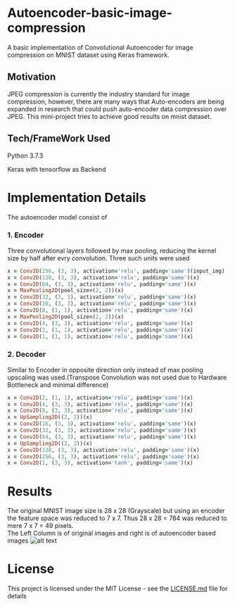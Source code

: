 # Autoencoder-basic-image-compression

A basic implementation of Convolutional Autoencoder for image compression on MNIST dataset using Keras framework.

## Motivation

JPEG compression is currently the industry standard for image compression, however, there are many ways that Auto-encoders are being expanded in research that could push auto-encoder data compression over JPEG. This mini-project tries to achieve good results on mnist dataset.

## Tech/FrameWork Used

Python 3.7.3

Keras with tensorflow as Backend

# Implementation Details

The autoencoder model consist of 

### 1. Encoder
Three convolutional layers followed by max pooling, reducing the kernel size by half after evry convolution. Three such units were used
```ruby
x = Conv2D(256, (3, 3), activation='relu', padding='same')(input_img)
x = Conv2D(128, (3, 3), activation='relu', padding='same')(x)
x = Conv2D(64, (3, 3), activation='relu', padding='same')(x)
x = MaxPooling2D(pool_size=(2, 2))(x)
x = Conv2D(32, (3, 3), activation='relu', padding='same')(x)
x = Conv2D(16, (3, 3), activation='relu', padding='same')(x)
x = Conv2D(8, (1, 1), activation='relu', padding='same')(x)
x = MaxPooling2D(pool_size=(2, 2))(x)
x = Conv2D(4, (3, 3), activation='relu', padding='same')(x)
x = Conv2D(2, (1, 1), activation='relu', padding='same')(x)
x = Conv2D(1, (1, 1), activation='relu', padding='same')(x)
```
### 2. Decoder
Similar to Encoder in opposite direction only instead of max pooling upscaling was used.(Transpose Convolution was not used due to Hardware Bottleneck and minimal difference)
```ruby
x = Conv2D(2, (1, 1), activation='relu', padding='same')(x)
x = Conv2D(4, (3, 3), activation='relu', padding='same')(x)
x = Conv2D(8, (3, 3), activation='relu', padding='same')(x)
x = UpSampling2D((2, 2))(x)
x = Conv2D(16, (3, 3), activation='relu', padding='same')(x)
x = Conv2D(32, (3, 3), activation='relu', padding='same')(x)
x = Conv2D(64, (3, 3), activation='relu', padding='same')(x)
x = UpSampling2D((2, 2))(x)
x = Conv2D(128, (3, 3), activation='relu', padding='same')(x)
x = Conv2D(256, (3, 3), activation='relu', padding='same')(x)
x = Conv2D(1, (3, 3), activation='tanh', padding='same')(x)
```
# Results

The original MNIST image size is 28 x 28 (Grayscale) but using an encoder the feature space was reduced to 7 x 7.
Thus 28 x 28 = 784 was reduced to mere 7 x 7 = 49 pixels.<br />
The Left Column is of original images and right is of autoencoder based images
![alt text](https://github.com/Arnav0400/Autoencoder-basic-image-compression/blob/master/Results.jpg)

# License

This project is licensed under the MIT License - see the [LICENSE.md](LICENSE.md) file for details


